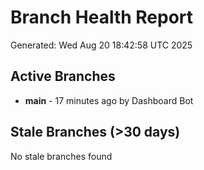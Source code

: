 # Branch Health Report
Generated: Wed Aug 20 18:42:58 UTC 2025

## Active Branches
- **main** - 17 minutes ago by Dashboard Bot

## Stale Branches (>30 days)
No stale branches found
